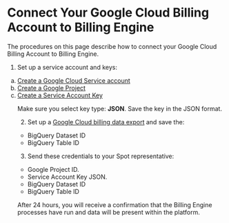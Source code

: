 # Connect Your Google Cloud Billing Account to Billing Engine 

The procedures on this page describe how to connect your Google Cloud Billing Account to Billing Engine.

1. Set up a service account and keys:

<ol style="list-style-type: lower-alpha;">
<li><a href="https://cloud.google.com/iam/docs/keys-create-delete">Create a Google Cloud Service account</a></li>
<li><a href="https://cloud.google.com/iam/docs/keys-create-delete">Create a Google Project</a></li>
<li><a href="https://cloud.google.com/iam/docs/keys-create-delete#creating">Create a Service Account Key</a></li>

  Make sure you select key type: **JSON**. Save the key in the JSON format.


2. Set up a [Google Cloud billing data export](https://cloud.google.com/billing/docs/how-to/export-data-bigquery) and save the:
* BigQuery Dataset ID
* BigQuery Table ID

3. Send these credentials to your Spot representative:

* Google Project ID.
* Service Account Key JSON.
* BigQuery Dataset ID
* BigQuery Table ID

After 24 hours, you will receive a confirmation that the Billing Engine processes have run and data will be present within the platform.
